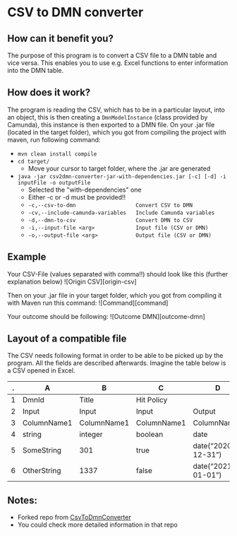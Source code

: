 # CSV to DMN converter
## How can it benefit you?
The purpose of this program is to convert a CSV file to a DMN table and vice versa. This enables you to use e.g. Excel functions to enter information into the DMN table.

## How does it work?
The program is reading the CSV, which has to be in a particular layout, into an object, this is then creating a `DmnModelInstance` (class provided by Camunda), this instance is then exported to a DMN file.
On your .jar file (located in the target folder), which you got from compiling the project with maven, run following command:

* `mvn clean install compile`
* `cd target/`
  * Move your cursor to target folder, where the .jar are generated
* `java -jar csv2dmn-converter-jar-with-dependencies.jar [-c] [-d] -i inputFile -o outputFile`
  * Selected the "with-dependencies" one
  * Either -c or -d must be provided!!
  * `-c,--csv-to-dmn                   Convert CSV to DMN`
  * `-cv,--include-camunda-variables   Include Camunda variables`
  * `-d,--dmn-to-csv                   Convert DMN to CSV`
  * `-i,--input-file <arg>             Input file (CSV or DMN)`
  * `-o,--output-file <arg>            Output file (CSV or DMN)`


## Example
Your CSV-File (values separated with comma!!) should look like this (further explanation below)
![Origin CSV][origin-csv]

Then on your .jar file in your target folder, which you got from compiling it with Maven run this command:
![Command][command]

Your outcome should be following:
![Outcome DMN][outcome-dmn]





## Layout of a compatible file

The CSV needs following format in order to be able to be picked up by the program. All the fields are described afterwards.
Imagine the table below is a CSV opened in Excel.

. | A | B | C | D | E | F | G
--- | --- | --- | --- | --- |--- |--- |---
1 | DmnId | Title | Hit Policy |  |  |  |  
2 | Input | Input | Input | Output | Output | |   
3 | ColumnName1 | ColumnName1 | ColumnName1 | ColumnName1 | ColumnName1 |  | 
4 | string | integer | boolean | date | double |  |  
5 | SomeString | 301 | true | date(“2020-12-31”) | 12.01 | CommentsHere |  
6 | OtherString | 1337 | false | date(“2021-01-01”) | 123.45 | CommentsHere |

## Notes:
* Forked repo from [CsvToDmnConverter](https://github.com/camunda-community-hub/CsvToDmnConverter)
* You could check more detailed information in that repo 